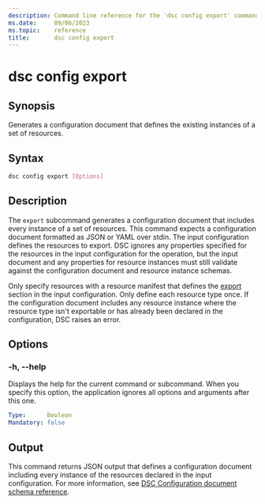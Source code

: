 ```yaml
---
description: Command line reference for the 'dsc config export' command
ms.date:     09/06/2023
ms.topic:    reference
title:       dsc config export
---
```


# dsc config export

## Synopsis

Generates a configuration document that defines the existing instances of a set of resources.

## Syntax

```sh
dsc config export [Options]
```

## Description

The `export` subcommand generates a configuration document that includes every instance of a set of
resources. This command expects a configuration document formatted as JSON or YAML over stdin. The
input configuration defines the resources to export. DSC ignores any properties specified for the
resources in the input configuration for the operation, but the input document and any properties
for resource instances must still validate against the configuration document and resource instance
schemas.

Only specify resources with a resource manifest that defines the [export][01] section in the input
configuration. Only define each resource type once. If the configuration document includes any
resource instance where the resource type isn't exportable or has already been declared in the
configuration, DSC raises an error.

## Options

### -h, --help

Displays the help for the current command or subcommand. When you specify this option, the
application ignores all options and arguments after this one.

```yaml
Type:      Boolean
Mandatory: false
```

## Output

This command returns JSON output that defines a configuration document including every instance of
the resources declared in the input configuration. For more information, see
[DSC Configuration document schema reference][02].

[01]: ../../schemas/resource/manifest/export.md
[02]: ../../schemas/config/document.md
